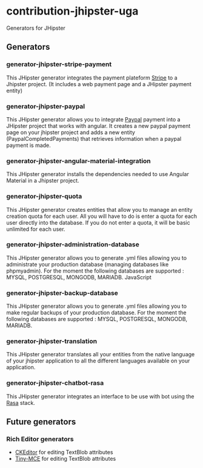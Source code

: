 # contribution-jhipster-uga
Generators for JHipster
## Generators
### generator-jhipster-stripe-payment
This JHipster generator integrates the payment plateform [Stripe](https://stripe.com) to a Jhipster project. (It includes a web payment page and a JHipster payment entity)

### generator-jhipster-paypal
This JHipster generator allows you to integrate [Paypal](https://developer.paypal.com) payment into a JHipster project that works with angular. It creates a new paypal payment page on your jhipster project and adds a new entity (PaypalCompletedPayments) that retrieves information when a paypal payment is made. 

### generator-jhipster-angular-material-integration
This JHipster generator installs the dependencies needed to use Angular Material in a Jhipster project.

### generator-jhipster-quota
This JHipster generator creates entities that allow you to manage an entity creation quota for each user. All you will have to do is enter a quota for each user directly into the database. If you do not enter a quota, it will be basic unlimited for each user. 

### generator-jhipster-administration-database
This JHipster generator allows you to generate .yml files allowing you to administrate your production database (managing databases like phpmyadmin). For the moment the following databases are supported : MYSQL, POSTGRESQL, MONGODB, MARIADB.
JavaScript

### generator-jhipster-backup-database
This JHipster generator allows you to generate .yml files allowing you to make regular backups of your production database. For the moment the following databases are supported : MYSQL, POSTGRESQL, MONGODB, MARIADB. 

### generator-jhipster-translation
This JHipster generator translates all your entities from the native language of your jhipster application to all the different languages available on your application. 

### generator-jhipster-chatbot-rasa
This JHipster generator integrates an interface to be use with bot using the [Rasa](https://rasa.com/) stack.

## Future generators
### Rich Editor generators
 + [CKEditor](https://ckeditor.com/) for editing TextBlob attributes
 + [Tiny-MCE](https://www.tiny.cloud/) for editing TextBlob attributes
